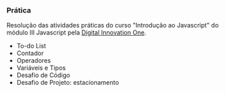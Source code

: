 ### Prática

Resolução das atividades práticas do curso "Introdução ao Javascript" do módulo III Javascript pela [Digital Innovation One](https://digitalinnovation.one/).

- To-do List
- Contador
- Operadores
- Variáveis e Tipos
- Desafio de Código
- Desafio de Projeto: estacionamento